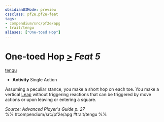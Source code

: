 ```yaml
---
obsidianUIMode: preview
cssclass: pf2e,pf2e-feat
tags:
- compendium/src/pf2e/apg
- trait/tengu
aliases: ["One-toed Hop"]
---
```

# One-toed Hop  [>](chapter-9-playing-the-game.md#Actions "Single Action") *Feat 5*  
[tengu](tengu-b1.md "Tengu Ancestry & Heritage Trait")  

- **Activity** Single Action

Assuming a peculiar stance, you make a short hop on each toe. You make a vertical [Leap](leap.md) without triggering reactions that can be triggered by move actions or upon leaving or entering a square.

*Source: Advanced Player's Guide p. 27*  
%% #compendium/src/pf2e/apg #trait/tengu %%
